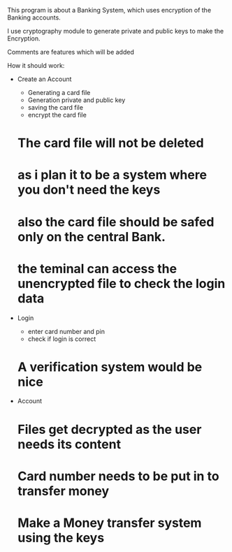 This program is about a Banking System,
which uses encryption of the Banking accounts.

I use cryptography module to generate private and public keys
to make the Encryption.

Comments are features which will be added

How it should work:

- Create an Account 
    - Generating a card file
    - Generation private and public key
    - saving the card file
    - encrypt the card file
    # The card file will not be deleted
    # as i plan it to be a system where you don't need the keys
    # also the card file should be safed only on the central Bank.
    # the teminal can access the unencrypted file to check the login data

- Login
    - enter card number and pin
    - check if login is correct
    # A verification system would be nice

- Account
    # Files get decrypted as the user needs its content
    # Card number needs to be put in to transfer money
    # Make a Money transfer system using the keys
    